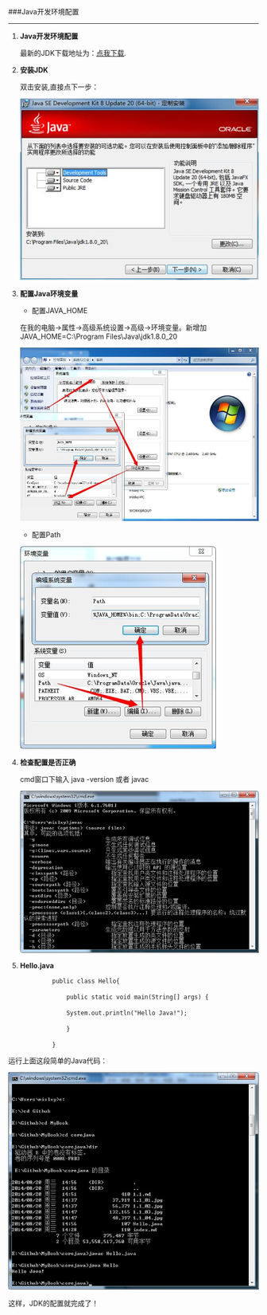 ###Java开发环境配置



***



1. __Java开发环境配置__

	最新的JDK下载地址为：[点我下载][0].

2. __安装JDK__

	双击安装,直接点下一步：

    

    ![install][1]

3. __配置Java环境变量__

	+ 配置JAVA_HOME

	在我的电脑->属性->高级系统设置->高级->环境变量。新增加JAVA_HOME=C:\Program Files\Java\jdk1.8.0_20

    

    ![JAVA_HOME][2]

    + 配置Path

    

    ![Path][3]

4. __检查配置是否正确__

	cmd窗口下输入 java -version 或者 javac

    

    ![javac][4]

5. __Hello.java__

				public class Hello{

					public static void main(String[] args) {

					System.out.println("Hello Java!");

					}

				}

运行上面这段简单的Java代码：



![hello.java][5]

    

这样，JDK的配置就完成了！



[0]:http://www.oracle.com/technetwork/indexes/downloads/index.html?ssSourceSiteId=ocomen

[1]:1.1_01.jpg

[2]:1.1_02.jpg

[3]:1.1_03.jpg

[4]:1.1_04.jpg

[5]:1.1_05.jpg